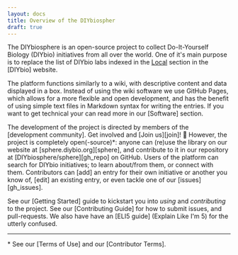 ```yaml
---
layout: docs
title: Overview of the DIYbiospher
draft: true
---
```


The DIYbiosphere is an open-source project to collect Do-It-Yourself Biology (DIYbio) initiatives from all over the world. One of it's main purpose is to replace the list of DIYbio labs indexed in the [Local] section in the [DIYbio] website.


The platform functions similarly to a wiki, with descriptive content and data displayed in a box. Instead of using the wiki software we use GitHub Pages, which allows for a more flexible and open development, and has the benefit of using simple text files in Markdown syntax for writing the entries. If you want to get technical your can read more in our [Software] section.

The development of the project is directed by members of the [development community]. Get involved and [Join us][join]! :metal: However, the project is completely open(-source)\*: anyone can (re)use the library on our website at [sphere.diybio.org][sphere], and contribute to it in our repository at [DIYbiosphere/sphere][gh_repo] on GitHub. Users of the platform can search for DIYbio initiatives; to learn about/from them, or connect with them. Contributors can [add] an entry for their own initiative or another you know of, [edit] an existing entry, or even tackle one of our [issues][gh_issues].

See our [Getting Started]  guide to kickstart you into _using_ and _contributing_ to the project. See our [Contributing Guide] for how to submit issues, and pull-requests. We also have have an [ELI5 guide] (Explain Like I'm 5) for the utterly confused.

---

\* See our [Terms of Use] and our [Contributor Terms].

[Local]: https://diybio.org/local/ "Go to the local list of DIYbio.org"
